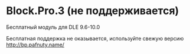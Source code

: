 Block.Pro.3 (не поддерживается)
===========

Бесплатный модуль для DLE 9.6-10.0

Бесплатная поддержка не оказывается, используйте свежую версию http://bp.pafnuty.name/
